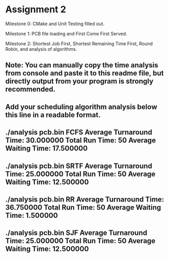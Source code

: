 # Assignment 2

Milestone 0: CMake and Unit Testing filled out. 

Milestone 1: PCB file loading and First Come First Served. 

Milestone 2: Shortest Job First, Shortest Remaining Time First, Round Robin, and analysis of algorithms. 

Note: 
You can manually copy the time analysis from console and paste it to this readme file, but directly output from your program is strongly recommended.     
---------------------------------------------------------------------------
Add your scheduling algorithm analysis below this line in a readable format. 
---------------------------------------------------------------------------
./analysis pcb.bin FCFS 
Average Turnaround Time: 30.000000
Total Run Time: 50
Average Waiting Time: 17.500000
---------------------------------------------------------------------------
 ./analysis pcb.bin SRTF 
Average Turnaround Time: 25.000000
Total Run Time: 50
Average Waiting Time: 12.500000
---------------------------------------------------------------------------
 ./analysis pcb.bin RR 
Average Turnaround Time: 36.750000
Total Run Time: 50
Average Waiting Time: 1.500000
---------------------------------------------------------------------------
 ./analysis pcb.bin SJF 
Average Turnaround Time: 25.000000
Total Run Time: 50
Average Waiting Time: 12.500000
---------------------------------------------------------------------------